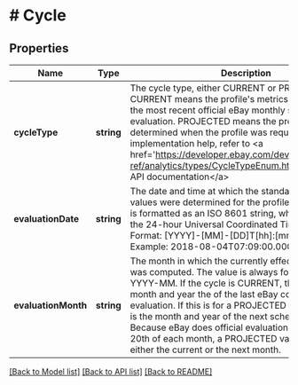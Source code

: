 # # Cycle

## Properties

Name | Type | Description | Notes
------------ | ------------- | ------------- | -------------
**cycleType** | **string** | The cycle type, either CURRENT or PROJECTED. CURRENT means the profile&#39;s metrics values are from the most recent official eBay monthly standards evaluation. PROJECTED means the profile values were determined when the profile was requested. For implementation help, refer to &lt;a href&#x3D;&#39;https://developer.ebay.com/devzone/rest/api-ref/analytics/types/CycleTypeEnum.html&#39;&gt;eBay API documentation&lt;/a&gt; | [optional] 
**evaluationDate** | **string** | The date and time at which the standard compliance values were determined for the profile. The time stamp is formatted as an ISO 8601 string, which is based on the 24-hour Universal Coordinated Time (UTC) clock. Format: [YYYY]-[MM]-[DD]T[hh]:[mm]:[ss].[sss]Z Example: 2018-08-04T07:09:00.000Z | [optional] 
**evaluationMonth** | **string** | The month in which the currently effective seller level was computed. The value is always formatted as YYYY-MM. If the cycle is CURRENT, this value is the month and year the of the last eBay compliance evaluation. If this is for a PROJECTED cycle, the value is the month and year of the next scheduled evaluation. Because eBay does official evaluations around the 20th of each month, a PROJECTED value may indicate either the current or the next month. | [optional] 

[[Back to Model list]](../../README.md#documentation-for-models) [[Back to API list]](../../README.md#documentation-for-api-endpoints) [[Back to README]](../../README.md)


